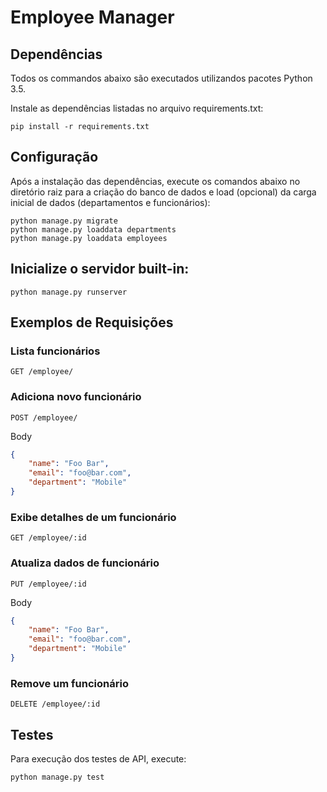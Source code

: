 # Employee Manager

## Dependências
Todos os commandos abaixo são executados utilizandos pacotes Python 3.5.

Instale as dependências listadas no arquivo requirements.txt:

```
pip install -r requirements.txt
```
## Configuração

Após a instalação das dependências, execute os comandos abaixo no diretório raiz para a criação do banco de dados e load (opcional) da carga inicial de dados (departamentos e funcionários):

```
python manage.py migrate
python manage.py loaddata departments
python manage.py loaddata employees
```

## Inicialize o servidor built-in:
```
python manage.py runserver
```
## Exemplos de Requisições

### Lista funcionários

```
GET /employee/
```
### Adiciona novo funcionário

```
POST /employee/
```

Body

```json
{
    "name": "Foo Bar",
    "email": "foo@bar.com",
    "department": "Mobile"
}
```

### Exibe detalhes de um funcionário

```
GET /employee/:id
```

### Atualiza dados de funcionário

```
PUT /employee/:id
```

Body

```json
{
    "name": "Foo Bar",
    "email": "foo@bar.com",
    "department": "Mobile"
}
```

### Remove um funcionário

```
DELETE /employee/:id
```

## Testes

Para execução dos testes de API, execute:


```
python manage.py test
```
